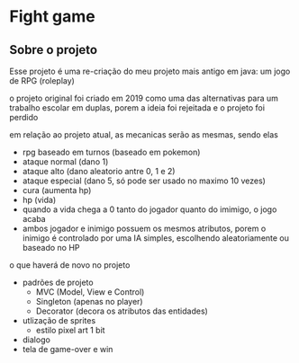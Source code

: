 # Fight game

## Sobre o projeto

Esse projeto é uma re-criação do meu projeto mais antigo em java: um jogo de RPG (roleplay)

o projeto original foi criado em 2019 como uma das alternativas para um trabalho escolar em duplas, porem a ideia foi rejeitada e o projeto foi perdido

em relação ao projeto atual, as mecanicas serão as mesmas, sendo elas

- rpg baseado em turnos (baseado em pokemon)
- ataque normal (dano 1)
- ataque alto (dano aleatorio antre 0, 1 e 2)
- ataque especial (dano 5, só pode ser usado no maximo 10 vezes)
- cura (aumenta hp)
- hp (vida)
- quando a vida chega a 0 tanto do jogador quanto do imimigo, o jogo acaba
- ambos jogador e inimigo possuem os mesmos atributos, porem o inimigo é controlado por uma IA simples, escolhendo aleatoriamente ou baseado no HP 

o que haverá de novo no projeto
- padrões de projeto 
    - MVC (Model, View e Control)
    - Singleton (apenas no player)
    - Decorator (decora os atributos das entidades)
- utlização de sprites
    - estilo pixel art 1 bit
- dialogo
- tela de game-over e win

